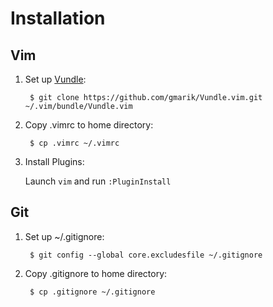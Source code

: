 Installation
=======
Vim
-------
1. Set up [Vundle](https://github.com/gmarik/Vundle.vim):

        $ git clone https://github.com/gmarik/Vundle.vim.git ~/.vim/bundle/Vundle.vim
2. Copy .vimrc to home directory:

        $ cp .vimrc ~/.vimrc
3. Install Plugins:

    Launch `vim` and run `:PluginInstall`

Git
-------
1. Set up ~/.gitignore:

        $ git config --global core.excludesfile ~/.gitignore
2. Copy .gitignore to home directory:

        $ cp .gitignore ~/.gitignore
